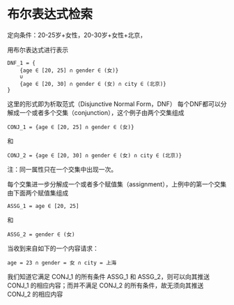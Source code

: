 # 布尔表达式检索

定向条件：20-25岁+女性，20-30岁+女性+北京，

用布尔表达式进行表示
```
DNF_1 = {
    {age ∈ [20, 25] ∩ gender ∈ (女)} 
    ∪
    {age ∈ [20, 30] ∩ gender ∈ (女) ∩ city ∈ (北京)}
}
```
这里的形式即为析取范式（Disjunctive Normal Form，DNF）
每个DNF都可以分解成一个或者多个交集（conjunction），这个例子由两个交集组成
```
CONJ_1 = {age ∈ [20, 25] ∩ gender ∈ (女)}
```
和
```
CONJ_2 = {age ∈ [20, 30] ∩ gender ∈ (女) ∩ city ∈ (北京)}
```
注：同一属性只在一个交集中出现一次。

每个交集进一步分解成一个或者多个赋值集（assignment），上例中的第一个交集由下面两个赋值集组成
```$xslt
ASSG_1 = age ∈ [20, 25]
```
和
```
ASSG_2 = gender ∈ (女)
```

当收到来自如下的一个内容请求：
```
age = 23 ∩ gender = 女 ∩ city = 上海
```
我们知道它满足 CONJ_1 的所有条件 ASSG_1 和 ASSG_2，则可以向其推送 CONJ_1 的相应内容；而并不满足 CONJ_2 的所有条件，故无须向其推送 CONJ_2 的相应内容